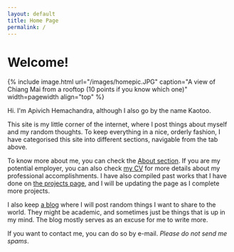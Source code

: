 ```yaml
---
layout: default
title: Home Page
permalink: /
---
```

# Welcome!

{% include image.html url="/images/homepic.JPG" caption="A view of Chiang Mai from a rooftop (10 points if you know which one)" width=pagewidth align="top" %}

Hi. I'm Apivich Hemachandra, although I also go by the name Kaotoo.

This site is my little corner of the internet, where I post things about myself and my random thoughts. To keep everything in a nice, orderly fashion, I have categorised this site into different sections, navigable from the tab above.

To know more about me, you can check the <a href="/about">About section</a>. If you are my potential employer, you can also check <a href="/cv">my CV</a> for more details about my professional accomplishments. I have also compiled past works that I have done on <a href="/projects">the projects page</a>, and I will be updating the page as I complete more projects.

I also keep <a href="/blog">a blog</a> where I will post random things I want to share to the world. They might be academic, and sometimes just be things that is up in my mind. The blog mostly serves as an excuse for me to write more.

If you want to contact me, you can do so by e-mail. _Please do not send me spams_.
